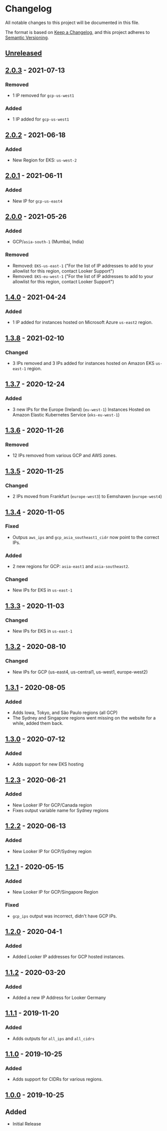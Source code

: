 # Changelog

All notable changes to this project will be documented in this file.

The format is based on [Keep a Changelog](https://keepachangelog.com/en/1.0.0/),
and this project adheres to [Semantic Versioning](https://semver.org/spec/v2.0.0.html).

## [Unreleased][unreleased]

## [2.0.3] - 2021-07-13
### Removed
- 1 IP removed for `gcp-us-west1`
### Added
- 1 IP added for `gcp-us-west1`

## [2.0.2] - 2021-06-18
### Added
- New Region for EKS: `us-west-2`

## [2.0.1] - 2021-06-11
### Added
- New IP for `gcp-us-east4`

## [2.0.0][2.0.0] - 2021-05-26
### Added
- GCP/`asia-south-1` (Mumbai, India)
### Removed
- Removed: `EKS-us-east-1` ("For the list of IP addresses to add to your allowlist for this region, contact Looker Support")
- Removed: `EKS-eu-west-1` ("For the list of IP addresses to add to your allowlist for this region, contact Looker Support")

## [1.4.0][1.4.0] - 2021-04-24
### Added
- 1 IP added for instances hosted on Microsoft Azure `us-east2` region.

## [1.3.8][1.3.8] - 2021-02-10

### Changed
- 3 IPs removed and 3 IPs added for instances hosted on Amazon EKS `us-east-1` region.

## [1.3.7][1.3.7] - 2020-12-24

### Added
- 3 new IPs for the Europe (Ireland) (`eu-west-1`) Instances Hosted on Amazon Elastic Kubernetes Service (`eks-eu-west-1`)

## [1.3.6][1.3.6] - 2020-11-26

### Removed
- 12 IPs removed from various GCP and AWS zones.

## [1.3.5][1.3.5] - 2020-11-25

### Changed
- 2 IPs moved from Frankfurt (`europe-west3`) to Eemshaven (`europe-west4`)

## [1.3.4][1.3.4] - 2020-11-05

### Fixed
- Outpus `aws_ips` and `gcp_asia_southeast1_cidr` now point to the correct IPs.

### Added
- 2 new regions for GCP: `asia-east1` and `asia-southeast2`.

### Changed
- New IPs for EKS in `us-east-1`

## [1.3.3][1.3.3] - 2020-11-03
### Changed
- New IPs for EKS in `us-east-1`

## [1.3.2][1.3.2] - 2020-08-10

### Changed
- New IPs for GCP (us-east4, us-central1, us-west1, europe-west2)

## [1.3.1][1.3.1] - 2020-08-05

### Added
- Adds Iowa, Tokyo, and São Paulo regions (all GCP)
- The Sydney and Singapore regions went missing on the website for a while, added them back.

## [1.3.0][1.3.0] - 2020-07-12

### Added
- Adds support for new EKS hosting

## [1.2.3][1.2.3] - 2020-06-21

### Added
- New Looker IP for GCP/Canada region
- Fixes output variable name for Sydney regions

## [1.2.2][1.2.2] - 2020-06-13

### Added
- New Looker IP for GCP/Sydney region

## [1.2.1][1.2.1] - 2020-05-15

### Added

- New Looker IP for GCP/Singapore Region

### Fixed

- `gcp_ips` output was incorrect, didn't have GCP IPs.

## [1.2.0][1.2.0] - 2020-04-1

### Added

-   Added Looker IP addresses for GCP hosted instances.

## [1.1.2][1.1.2] - 2020-03-20

### Added

-   Added a new IP Address for Looker Germany

## [1.1.1][1.1.1] - 2019-11-20

### Added

-   Adds outputs for `all_ips` and `all_cidrs`

## [1.1.0][1.1.0] - 2019-10-25

### Added

-   Adds support for CIDRs for various regions.

## [1.0.0][1.0.0] - 2019-10-25

## Added

-   Initial Release

[unreleased]: https://github.com/captn3m0/terraform-data-looker-ips/compare/v2.0.3...HEAD
[2.0.3]: https://github.com/captn3m0/terraform-data-looker-ips/compare/v2.0.2...v2.0.3
[2.0.2]: https://github.com/captn3m0/terraform-data-looker-ips/compare/v2.0.1...v2.0.2
[2.0.1]: https://github.com/captn3m0/terraform-data-looker-ips/compare/v2.0.0...v2.0.1
[2.0.0]: https://github.com/captn3m0/terraform-data-looker-ips/compare/v1.4.0...v2.0.0
[1.4.0]: https://github.com/captn3m0/terraform-data-looker-ips/compare/v1.3.8...v1.4.0
[1.3.8]: https://github.com/captn3m0/terraform-data-looker-ips/compare/v1.3.7...v1.3.8
[1.3.7]: https://github.com/captn3m0/terraform-data-looker-ips/compare/v1.3.6...v1.3.7
[1.3.6]: https://github.com/captn3m0/terraform-data-looker-ips/compare/v1.3.5...v1.3.6
[1.3.5]: https://github.com/captn3m0/terraform-data-looker-ips/compare/v1.3.4...v1.3.5
[1.3.4]: https://github.com/captn3m0/terraform-data-looker-ips/compare/v1.3.3...v1.3.4
[1.3.3]: https://github.com/captn3m0/terraform-data-looker-ips/compare/v1.3.2...v1.3.3
[1.3.2]: https://github.com/captn3m0/terraform-data-looker-ips/compare/v1.3.1...v1.3.2
[1.3.1]: https://github.com/captn3m0/terraform-data-looker-ips/compare/v1.3.0...v1.3.1
[1.3.0]: https://github.com/captn3m0/terraform-data-looker-ips/compare/v1.2.3...v1.3.0
[1.2.3]: https://github.com/captn3m0/terraform-data-looker-ips/compare/v1.2.2...v1.2.3
[1.2.2]: https://github.com/captn3m0/terraform-data-looker-ips/compare/v1.2.1...v1.2.2
[1.2.1]: https://github.com/captn3m0/terraform-data-looker-ips/compare/v1.2.1...v1.2.2
[1.2.1]: https://github.com/captn3m0/terraform-data-looker-ips/compare/1.2.0...v1.2.1
[1.2.0]: https://github.com/captn3m0/terraform-data-looker-ips/compare/1.1.2...1.2.0
[1.1.2]: https://github.com/captn3m0/terraform-data-looker-ips/compare/1.1.1...1.1.1
[1.1.2]: https://github.com/captn3m0/terraform-data-looker-ips/compare/1.1.1...1.1.2
[1.1.1]: https://github.com/captn3m0/terraform-data-looker-ips/compare/1.1.0...1.1.1
[1.1.0]: https://github.com/captn3m0/terraform-data-looker-ips/compare/1.0.0...1.1.0
[1.0.0]: https://github.com/captn3m0/terraform-data-looker-ips/releases/tag/1.0.0
